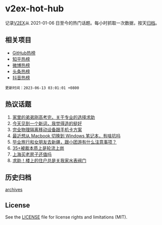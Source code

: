 # v2ex-hot-hub

 记录[V2EX](https://www.v2ex.com/)从 2021-01-06 日至今的热门话题。每小时抓取一次数据，按天[归档](archives)。
 
 ## 相关项目

- [GitHub热榜](https://github.com/it985/github-hot-hub)
- [知乎热榜](https://github.com/it985/zhihu-hot-hub)
- [微博热榜](https://github.com/it985/weibo-hot-hub)
- [头条热榜](https://github.com/it985/toutiao-hot-hub)
- [抖音热榜](https://github.com/it985/douyin-hot-hub)


 `更新时间：2023-06-13 03:01:01 +0800`

## 热议话题

1. [家里的弟弟刚高考完，关于专业的选择求助](https://www.v2ex.com/t/947894)
1. [今天见到一个新词，我觉得造的挺好](https://www.v2ex.com/t/947882)
1. [完全物理隔离移动设备跟手机卡方案](https://www.v2ex.com/t/947901)
1. [最近想从 Macbook 切换到 Windows 笔记本，有啥坑吗](https://www.v2ex.com/t/947911)
1. [毕业旅行和女朋友去新疆，跟小团游有什么注意事项？](https://www.v2ex.com/t/947942)
1. [35+被裁本质上是轮流上岗](https://www.v2ex.com/t/947859)
1. [上海买老房子还值吗](https://www.v2ex.com/t/947907)
1. [求助！楼上的住户总是关我家水表阀门](https://www.v2ex.com/t/947926)

## 历史归档

[archives](archives)

## License

See the [LICENSE](LICENSE) file for license rights and limitations (MIT).
